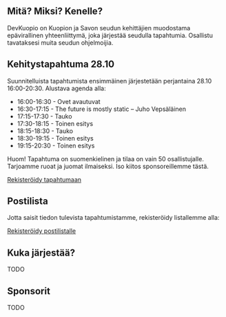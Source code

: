 ## Mitä? Miksi? Kenelle?

DevKuopio on Kuopion ja Savon seudun kehittäjien muodostama epävirallinen yhteenliittymä, joka järjestää seudulla tapahtumia. Osallistu tavataksesi muita seudun ohjelmoijia.

## Kehitystapahtuma 28.10

Suunnitelluista tapahtumista ensimmäinen järjestetään perjantaina 28.10 16:00-20:30. Alustava agenda alla:

* 16:00-16:30 - Ovet avautuvat
* 16:30-17:15 - The future is mostly static – Juho Vepsäläinen
* 17:15-17:30 - Tauko
* 17:30-18:15 - Toinen esitys
* 18:15-18:30 - Tauko
* 18:30-19:15 - Toinen esitys
* 19:15-20:30 - Toinen esitys

Huom! Tapahtuma on suomenkielinen ja tilaa on vain 50 osallistujalle. Tarjoamme ruoat ja juomat ilmaiseksi. Iso kiitos sponsoreillemme tästä.

[Rekisteröidy tapahtumaan](https://fienta.com/kehittajatapahtuma?b4d07a9ad04e60293446d7d7a1c6d99a)

## Postilista

Jotta saisit tiedon tulevista tapahtumistamme, rekisteröidy listallemme alla:

[Rekisteröidy postilistalle](TODO)

## Kuka järjestää?

TODO

## Sponsorit

TODO

